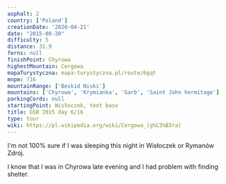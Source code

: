 ```yaml
---
asphalt: 2
country: ['Poland']
creationDate: '2020-04-21'
date: "2015-08-20"
difficulty: 5
distance: 31.9
ferns: null
finishPoint: Chyrowa
highestMountain: Cergowa
mapaTurystyczna: mapa-turystyczna.pl/route/6gqt
mnpm: 716
mountainRange: ['Beskid Niski']
mountains: ['Chyrowa', 'Krymianka', 'Garb', 'Saint John hermitage']
parkingCords: null
startingPoint: Wisłoczek, tent base
title: GSB 2015 day 6/16
type: tour
wiki: https://pl.wikipedia.org/wiki/Cergowa_(g%C3%B3ra)
---
```


I'm not 100% sure if I was sleeping this night in Wisłoczek or Rymanów Zdrój.

I know that I was in Chyrowa late evening and I had problem with finding shelter.

